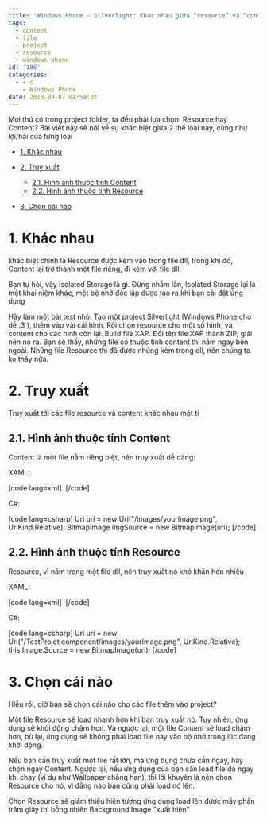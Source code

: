 ```yaml
---
title: 'Windows Phone – Silverlight: Khác nhau giữa “resource” và “content”'
tags:
  - content
  - file
  - project
  - resource
  - windows phone
id: '186'
categories:
  - - c
    - Windows Phone
date: 2013-09-07 04:59:02
---
```


Mọi thứ có trong project folder, ta đều phải lựa chọn: Resource hay Content? Bài viết này sẽ nói về sự khác biệt giữa 2 thể loại này, cũng như lợi/hại của từng loại
<!-- more -->
*   [1. Khác nhau](#1-khác-nhau)
*   [2. Truy xuất](#2-truy-xuất)
    
    *   [2.1. Hình ảnh thuộc tính Content](#21-hình-ảnh-thuộc-tính-content)
    *   [2.2. Hình ảnh thuộc tính Resource](#22-hình-ảnh-thuộc-tính-resource)
*   [3. Chọn cái nào](#3-chọn-cái-nào)

# 1. Khác nhau

khác biệt chính là Resource được kèm vào trong file dll, trong khi đó, Content lại trở thành một file riêng, đi kèm với file dll.

Bạn tự hỏi, vậy Isolated Storage là gì. Đừng nhầm lẫn, Isolated Storage lại là một khái niệm khác, một bộ nhớ độc lập được tạo ra khi bạn cài đặt ứng dụng

Hãy làm một bài test nhỏ. Tạo một project Silverlight (Windows Phone cho dễ :3 ), thêm vào vài cái hình. Rồi chọn resource cho một số hình, và content cho các hình còn lại. Build file XAP. Đổi tên file XAP thành ZIP, giải nén nó ra. Bạn sẽ thấy, những file có thuộc tính content thì nằm ngay bên ngoài. Những file Resource thì đã được nhúng kèm trong dll, nên chúng ta ko thấy nữa.

# 2. Truy xuất

Truy xuất tới các file resource và content khác nhau một tí

## 2.1. Hình ảnh thuộc tính Content

Content là một file nằm riêng biệt, nên truy xuất dễ dàng:

XAML:

\[code lang=xml\] <Image Stretch=”None” Source=”/images/yourImage.png”/> \[/code\]

C#:

\[code lang=csharp\] Uri uri = new Uri("/images/yourImage.png", UriKind.Relative); BitmapImage imgSource = new BitmapImage(uri); \[/code\]

## 2.2. Hình ảnh thuộc tính Resource

Resource, vì nằm trong một file dll, nên truy xuất nó khó khăn hơn nhiều

XAML:

\[code lang=xml\] <Image Source="/TestProjet;component/images/yourImage.png"/> \[/code\]

C#:

\[code lang=csharp\] Uri uri = new Uri("/TestProjet;component/images/yourImage.png", UriKind.Relative); this.Image.Source = new BitmapImage(uri); \[/code\]

# 3. Chọn cái nào

Hiểu rồi, giờ bạn sẽ chọn cái nào cho các file thêm vào project?

Một file Resource sẽ load nhanh hơn khi bạn truy xuất nó. Tuy nhiên, ứng dụng sẽ khởi động chậm hơn. Và ngược lại, một file Content sẽ load chậm hơn, bù lại, ứng dụng sẽ không phải load file này vào bộ nhớ trong lúc đang khởi động.

Nếu bạn cần truy xuất một file rất lớn, mà ứng dụng chưa cần ngay, hay chọn ngay Content. Ngược lại, nếu ứng dụng của bạn cần load file đó ngay khi chạy (ví dụ như Wallpaper chẳng hạn), thì lời khuyên là nên chọn Resource cho nó, vì đằng nào bạn cũng phải load nó lên.

Chọn Resource sẽ giảm thiểu hiện tượng ứng dụng load lên được mấy phần trăm giây thì bỗng nhiên Background Image "xuất hiện"